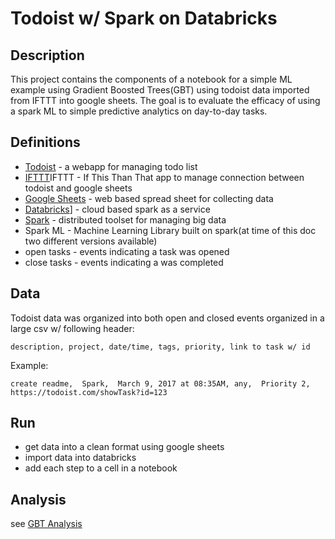 Todoist w/ Spark on Databricks
=======

## Description

This project contains the components of a notebook for a simple ML example using Gradient Boosted Trees(GBT) using 
todoist data imported from IFTTT into google sheets.  The goal is to evaluate the efficacy of using a spark ML to simple
predictive analytics on day-to-day tasks.  

## Definitions

- [Todoist](http://en.todoist.com) - a webapp for managing todo list
- [IFTTT](http://ifttt.com/)IFTTT - If This Than That app to manage connection between todoist and google sheets
- [Google Sheets](http://docs.google.com/) - web based spread sheet for collecting data
- [Databricks](http://databricks.com/)] - cloud based spark as a service
- [Spark](http://spark.apache.org/) - distributed toolset for managing big data
- Spark ML - Machine Learning Library built on spark(at time of this doc two different versions available)
- open tasks - events indicating a task was opened
- close tasks - events indicating a was completed

## Data

Todoist data was organized into both open and closed events organized in a large csv w/ following header:

```
description, project, date/time, tags, priority, link to task w/ id
```

Example:

```
create readme,	Spark,	March 9, 2017 at 08:35AM, any,	Priority 2,	https://todoist.com/showTask?id=123

```

## Run
- get data into a clean format using google sheets
- import data into databricks
- add each step to a cell in a notebook

## Analysis

see [GBT Analysis](docs/gbt_analysis.md)